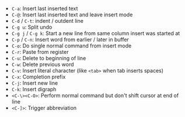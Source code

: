 - `C-a`: Insert last inserted text
- `C-@`: Insert last inserted text and leave insert mode
- `C-d` / `C-t`: indent / outdent line
- `C-g u`: Split undo
- `C-g j` / `C-g k`: Start a new line from same column insert was started at
- `C-p` / `C-n`: Insert word from earlier / later in buffer
- `C-o`: Do single normal command from insert mode
- `C-r`: Paste from register
- `C-u`: Delete to beginning of line
- `C-w`: Delete previous word
- `C-v`: Insert literal character (like `<tab>` when tab inserts spaces)
- `C-x`: Completion prefix
- `C-j`: Insert new line
- `C-k`: Insert digraph
- `<C-\><C-O>`: Perform normal command but don't shift cursor at end of line
- `<C-]>`: Trigger abbreviation
